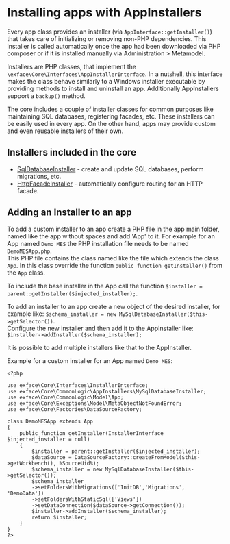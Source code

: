 # Installing apps with AppInstallers

Every app class provides an installer (via `AppInterface::getInstaller()`) that takes care of initializing or removing non-PHP dependencies. This installer is called automatically once the app had been downloaded via PHP composer or if it is installed manually via Administration > Metamodel.

Installers are PHP classes, that implement the `\exface\Core\Interfaces\AppInstallerInterface`. In a nutshell, this interface makes the class behave similarly to a Windows installer executable by providing methods to install and uninstall an app. Additionally AppInstallers support a `backup()` method.

The core includes a couple of installer classes for common purposes like maintaining SQL databases, registering facades, etc. These installers can be easily used in every app. On the other hand, apps may provide custom and even reusable installers of their own.

## Installers included in the core

- [SqlDatabaseInstaller](sql_database_installer.md) - create and update SQL databases, perform migrations, etc.
- [HttpFacadeInstaller](HTTP_facade_installer.md) - automatically configure routing for an HTTP facade.

## Adding an Installer to an app

To add a custom installer to an app create a PHP file in the app main folder, named like the app without spaces and add 'App' to it. For example for an App named `Demo MES` the PHP installation file needs to be named `DemoMESApp.php`.  
This PHP file contains the class named like the file which extends the class `App`. In this class override the function `public function getInstaller()` from the `App` class.

To include the base installer in the App call the function `$installer = parent::getInstaller($injected_installer);`.

To add an installer to an app create a new object of the desired installer, for example like: `$schema_installer = new MySqlDatabaseInstaller($this->getSelector())`.  
Configure the new installer and then add it to the AppInstaller like: `$installer->addInstaller($schema_installer);`

It is possible to add multiple installers like that to the AppInstaller.

Example for a custom installer for an App named `Demo MES`:

	<?php
		
	use exface\Core\Interfaces\InstallerInterface;
	use exface\Core\CommonLogic\AppInstallers\MySqlDatabaseInstaller;
	use exface\Core\CommonLogic\Model\App;
	use exface\Core\Exceptions\Model\MetaObjectNotFoundError;
	use exface\Core\Factories\DataSourceFactory;
	
	class DemoMESApp extends App
	{
	    public function getInstaller(InstallerInterface $injected_installer = null)
	    {
	        $installer = parent::getInstaller($injected_installer);        
	        $dataSource = DataSourceFactory::createFromModel($this->getWorkbench(), %SourceUid%);        
	        $schema_installer = new MySqlDatabaseInstaller($this->getSelector());
	        $schema_installer
	        ->setFoldersWithMigrations(['InitDB','Migrations', 'DemoData'])
	        ->setFoldersWithStaticSql(['Views'])
	        ->setDataConnection($dataSource->getConnection());
	        $installer->addInstaller($schema_installer);
	        return $installer;
	    }
	}
	?>



